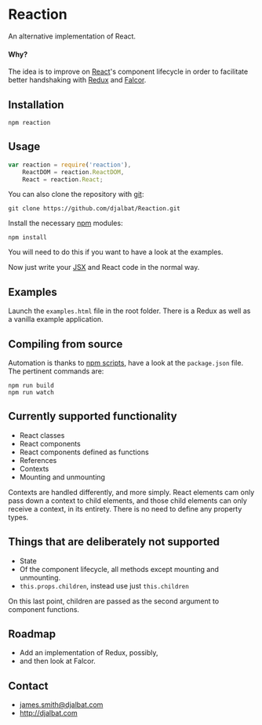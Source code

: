 # Reaction

An alternative implementation of React.

#### Why?

The idea is to improve on [React](https://facebook.github.io/react/)'s component lifecycle in order to facilitate better handshaking with [Redux](http://redux.js.org/) and [Falcor](http://netflix.github.io/falcor/).

## Installation

    npm reaction

## Usage

```js
var reaction = require('reaction'),
    ReactDOM = reaction.ReactDOM,
    React = reaction.React;
```

You can also clone the repository with [git](https://git-scm.com/):

    git clone https://github.com/djalbat/Reaction.git

Install the necessary [npm](https://www.npmjs.com/) modules:

    npm install

You will need to do this if you want to have a look at the examples.

Now just write your [JSX](https://facebook.github.io/react/docs/jsx-in-depth.html) and React code in the normal way.

## Examples

Launch the `examples.html` file in the root folder. There is a Redux as well as a vanilla example application.

## Compiling from source

Automation is thanks to [npm scripts](https://docs.npmjs.com/misc/scripts), have a look at the `package.json` file. The pertinent commands are:

    npm run build
    npm run watch

## Currently supported functionality

- React classes
- React components
- React components defined as functions
- References
- Contexts
- Mounting and unmounting

Contexts are handled differently, and more simply. React elements cam only pass down a context to child elements, and those child elements can only receive a context, in its entirety. There is no need to define any property types.

## Things that are deliberately not supported

- State
- Of the component lifecycle, all methods except mounting and unmounting.
- `this.props.children`, instead use just `this.children`

On this last point, children are passed as the second argument to component functions.

## Roadmap

- Add an implementation of Redux, possibly,
- and then look at Falcor.

## Contact

- james.smith@djalbat.com
- http://djalbat.com
